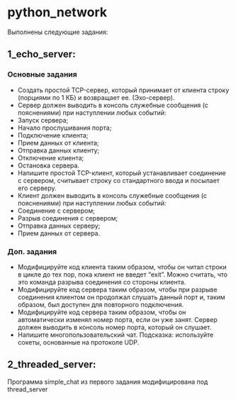 # python_network
Выполнены следующие задания:
## 1_echo_server:
### Основные задания
- Создать простой TCP-сервер, который принимает от клиента строку (порциями по 1 КБ) и возвращает ее. (Эхо-сервер).
- Сервер должен выводить в консоль служебные сообщения (с пояснениями) при наступлении любых событий:
- Запуск сервера;
- Начало прослушивания порта;
- Подключение клиента;
- Прием данных от клиента;
- Отправка данных клиенту;
- Отключение клиента;
- Остановка сервера.
- Напишите простой TCP-клиент, который устанавливает соединение с сервером, считывает строку со стандартного ввода и посылает его серверу.
- Клиент должен выводить в консоль служебные сообщения (с пояснениями) при наступлении любых событий:
- Соединение с сервером;
- Разрыв соединения с сервером;
- Отправка данных серверу;
- Прием данных от сервера.
### Доп. задания
- Модифицируйте код клиента таким образом, чтобы он читал строки в цикле до тех пор, пока клиент не введет “exit”. Можно считать, что это команда разрыва соединения со стороны клиента.
- Модифицируйте код сервера таким образом, чтобы при разрыве соединения клиентом он продолжал слушать данный порт и, таким образом, был доступен для повторного подключения.
- Модифицируйте код сервера таким образом, чтобы он автоматически изменял номер порта, если он уже занят. Сервер должен выводить в консоль номер порта, который он слушает.
- Напишите многопользовательский чат. Подсказка: используйте сокеты, основанные на протоколе UDP.

## 2_threaded_server:
Программа simple_chat из первого задания модифицирована под thread_server
